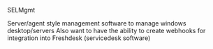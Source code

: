 SELMgmt

Server/agent style management software to manage windows desktop/servers
Also want to have the ability to create webhooks for integration into Freshdesk (servicedesk software)
